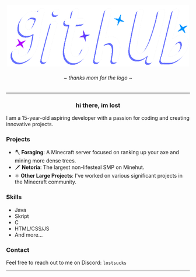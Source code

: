<div align="center">
	<img src="https://github.com/lostsucks/lostsucks/blob/main/image_2024-08-21_193427479.png?raw=true" width=500 />
	<h6>~ <i>thanks mom for the logo</i> ~</h6>
</div>

<hr />

<div align="center">
	<h3>hi there, im lost</h3>
</div>

I am a 15-year-old aspiring developer with a passion for coding and creating innovative projects.

### Projects
- 🪓 **Foraging**: A Minecraft server focused on ranking up your axe and mining more dense trees.
- 🗡 **Netoria**: The largest non-lifesteal SMP on Minehut.
- ⚛ **Other Large Projects**: I've worked on various significant projects in the Minecraft community.

### Skills
- Java
- Skript
- C
- HTML/CSS/JS
- And more...

### Contact
Feel free to reach out to me on Discord: `lostsucks`

<hr />
